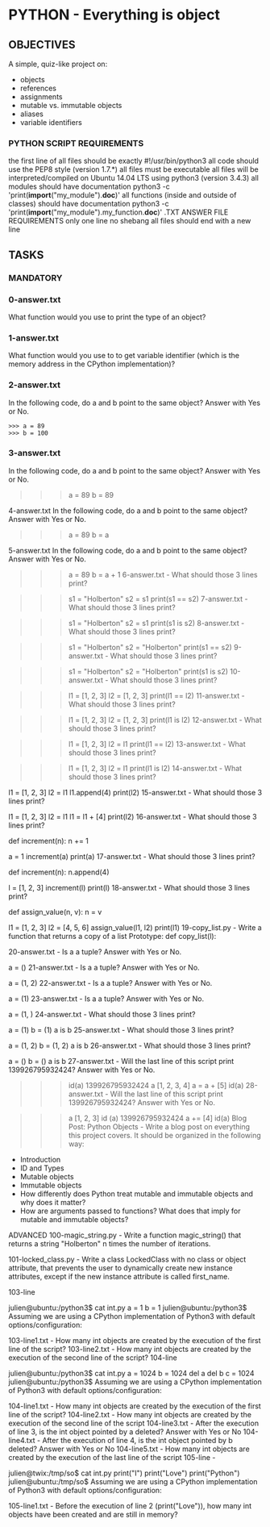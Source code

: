 # PYTHON - Everything is object #

## OBJECTIVES ##
A simple, quiz-like project on:

* objects
* references
* assignments
* mutable vs. immutable objects
* aliases
* variable identifiers

### PYTHON SCRIPT REQUIREMENTS ###
the first line of all files should be exactly #!/usr/bin/python3
all code should use the PEP8 style (version 1.7.*)
all files must be executable
all files will be interpreted/compiled on Ubuntu 14.04 LTS using python3 (version 3.4.3)
all modules should have documentation python3 -c 'print(__import__("my_module").__doc__)'
all functions (inside and outside of classes) should have documentation
python3 -c 'print(__import__("my_module").my_function.__doc__)'
.TXT ANSWER FILE REQUIREMENTS
only one line
no shebang
all files should end with a new line


## TASKS ##

### MANDATORY ###

### 0-answer.txt 
What function would you use to print the type of an object?

### 1-answer.txt 
What function would you use to to get variable identifier (which is the memory address in the CPython implementation)?

### 2-answer.txt 
In the following code, do a and b point to the same object? Answer with Yes or No.

` >>> a = 89 `  
` >>> b = 100 `
 
### 3-answer.txt 
In the following code, do a and b point to the same object? Answer with Yes or No.

>>> a = 89
>>> b = 89

4-answer.txt 
In the following code, do a and b point to the same object? Answer with Yes or No.

>>> a = 89
>>> b = a

5-answer.txt 
In the following code, do a and b point to the same object? Answer with Yes or No.

>>> a = 89
>>> b = a + 1
6-answer.txt - What should those 3 lines print?

>>> s1 = "Holberton"
>>> s2 = s1
>>> print(s1 == s2)
7-answer.txt - What should those 3 lines print?

>>> s1 = "Holberton"
>>> s2 = s1
>>> print(s1 is s2)
8-answer.txt - What should those 3 lines print?

>>> s1 = "Holberton"
>>> s2 = "Holberton"
>>> print(s1 == s2)
9-answer.txt - What should those 3 lines print?

>>> s1 = "Holberton"
>>> s2 = "Holberton"
>>> print(s1 is s2)
10-answer.txt - What should those 3 lines print?

>>> l1 = [1, 2, 3]
>>> l2 = [1, 2, 3]
>>> print(l1 == l2)
11-answer.txt - What should those 3 lines print?

>>> l1 = [1, 2, 3]
>>> l2 = [1, 2, 3] 
>>> print(l1 is l2)
12-answer.txt - What should those 3 lines print?

>>> l1 = [1, 2, 3]
>>> l2 = l1
>>> print(l1 == l2)
13-answer.txt - What should those 3 lines print?

>>> l1 = [1, 2, 3]
>>> l2 = l1
>>> print(l1 is l2)
14-answer.txt - What should those 3 lines print?

l1 = [1, 2, 3]
l2 = l1
l1.append(4)
print(l2)
15-answer.txt - What should those 3 lines print?

l1 = [1, 2, 3]
l2 = l1
l1 = l1 + [4]
print(l2)
16-answer.txt - What should those 3 lines print?

def increment(n):
    n += 1

a = 1
increment(a)
print(a)
17-answer.txt - What should those 3 lines print?

def increment(n):
    n.append(4)

l = [1, 2, 3]
increment(l)
print(l)
18-answer.txt - What should those 3 lines print?

def assign_value(n, v):
    n = v

l1 = [1, 2, 3]
l2 = [4, 5, 6]
assign_value(l1, l2)
print(l1)
19-copy_list.py - Write a function that returns a copy of a list
Prototype: def copy_list(l):

20-answer.txt - Is a a tuple? Answer with Yes or No.

a = ()
21-answer.txt - Is a a tuple? Answer with Yes or No.

a = (1, 2)
22-answer.txt - Is a a tuple? Answer with Yes or No.

a = (1)
23-answer.txt - Is a a tuple? Answer with Yes or No.

a = (1, )
24-answer.txt - What should those 3 lines print?

a = (1)
b = (1)
a is b
25-answer.txt - What should those 3 lines print?

a = (1, 2)
b = (1, 2)
a is b
26-answer.txt - What should those 3 lines print?

a = ()
b = ()
a is b
27-answer.txt - Will the last line of this script print 139926795932424? Answer with Yes or No.

>>> id(a)
139926795932424
>>> a
[1, 2, 3, 4]
>>> a = a + [5]
>>> id(a)
28-answer.txt - Will the last line of this script print 139926795932424? Answer with Yes or No.

>>> a
[1, 2, 3]
>>> id (a)
139926795932424
>>> a += [4]
>>> id(a)
Blog Post: Python Objects - Write a blog post on everything this project covers. It should be organized in the following way:
* Introduction
* ID and Types
* Mutable objects
* Immutable objects
* How differently does Python treat mutable and immutable objects and why does it matter?
* How are arguments passed to functions? What does that imply for mutable and immutable objects?

ADVANCED
100-magic_string.py - Write a function magic_string() that returns a string "Holberton" n times the number of iterations.

101-locked_class.py - Write a class LockedClass with no class or object attribute, that prevents the user to dynamically create new instance attributes, except if the new instance attribute is called first_name.

103-line

julien@ubuntu:/python3$ cat int.py 
a = 1
b = 1
julien@ubuntu:/python3$ 
Assuming we are using a CPython implementation of Python3 with default options/configuration:

103-line1.txt - How many int objects are created by the execution of the first line of the script?
103-line2.txt - How many int objects are created by the execution of the second line of the script?
104-line

julien@ubuntu:/python3$ cat int.py 
a = 1024
b = 1024
del a
del b
c = 1024
julien@ubuntu:/python3$ 
Assuming we are using a CPython implementation of Python3 with default options/configuration:

104-line1.txt - How many int objects are created by the execution of the first line of the script?
104-line2.txt - How many int objects are created by the execution of the second line of the script
104-line3.txt - After the execution of line 3, is the int object pointed by a deleted? Answer with Yes or No
104-line4.txt - After the execution of line 4, is the int object pointed by b deleted? Answer with Yes or No
104-line5.txt - How many int objects are created by the execution of the last line of the script
105-line -

julien@twix:/tmp/so$ cat int.py 
print("I")
print("Love")
print("Python")
julien@ubuntu:/tmp/so$ 
Assuming we are using a CPython implementation of Python3 with default options/configuration:

105-line1.txt - Before the execution of line 2 (print("Love")), how many int objects have been created and are still in memory?
